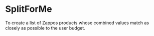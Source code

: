 SplitForMe
==========

To create a list of Zappos products whose combined values match as closely as possible to the user budget. 
